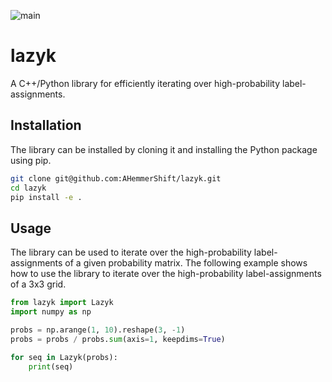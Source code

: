 ![main](https://github.com/ahemmershift/lazyk/actions/workflows/python.yml/badge.svg)
# lazyk
A C++/Python library for efficiently iterating over high-probability label-assignments.

## Installation
The library can be installed by cloning it and installing the Python package using pip.

```bash
git clone git@github.com:AHemmerShift/lazyk.git
cd lazyk
pip install -e .
```

## Usage
The library can be used to iterate over the high-probability label-assignments of a given probability matrix. The following example shows how to use the library to iterate over the high-probability label-assignments of a 3x3 grid.

```python
from lazyk import Lazyk
import numpy as np

probs = np.arange(1, 10).reshape(3, -1)
probs = probs / probs.sum(axis=1, keepdims=True)

for seq in Lazyk(probs):
    print(seq)
```
